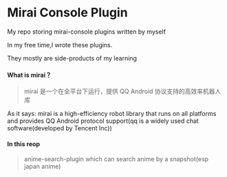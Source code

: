 # Mirai Console Plugin
My repo storing mirai-console plugins written by myself

In my free time,I wrote these plugins.

They mostly are side-products of my learning

#### What is mirai？

[Github]: https://github.com/mamoe/mirai	"Mirai Repo"



> mirai 是一个在全平台下运行，提供 QQ Android 协议支持的高效率机器人库

As it says: mirai  is a high-efficiency robot library that runs on all platforms and provides QQ Android protocol support(qq is a widely used chat software(developed by Tencent Inc))

#### In this reop

> anime-search-plugin  which can search anime by a snapshot(esp japan anime)
